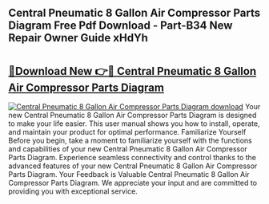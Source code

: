 ## Central Pneumatic 8 Gallon Air Compressor Parts Diagram Free Pdf Download - Part-B34 New Repair Owner Guide xHdYh

# <h2><a href="http://dfmbs2i.blite.top/?on=Central+Pneumatic+8+Gallon+Air+Compressor+Parts+Diagram">🔗Download New 👉🔴 Central Pneumatic 8 Gallon Air Compressor Parts Diagram</a></h2>

[![Central Pneumatic 8 Gallon Air Compressor Parts Diagram download](https://i.imgur.com/lujVjoI.png)](http://dfmbs2i.blite.top/?on=Central+Pneumatic+8+Gallon+Air+Compressor+Parts+Diagram)
Your new Central Pneumatic 8 Gallon Air Compressor Parts Diagram is designed to make your life easier. This user manual shows you how to install, operate, and maintain your product for optimal performance. Familiarize Yourself Before you begin, take a moment to familiarize yourself with the functions and capabilities of your new Central Pneumatic 8 Gallon Air Compressor Parts Diagram. Experience seamless connectivity and control thanks to the advanced features of your new Central Pneumatic 8 Gallon Air Compressor Parts Diagram. Your Feedback is Valuable Central Pneumatic 8 Gallon Air Compressor Parts Diagram. We appreciate your input and are committed to providing you with exceptional service.
